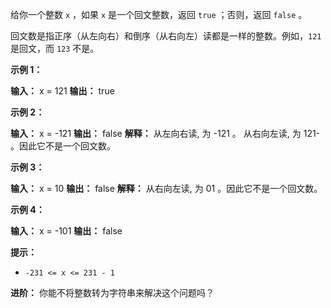 给你一个整数 `x` ，如果 `x` 是一个回文整数，返回 `true` ；否则，返回 `false` 。

回文数是指正序（从左向右）和倒序（从右向左）读都是一样的整数。例如，`121` 是回文，而 `123` 不是。

**示例 1：**

**输入：** x = 121
**输出：** true

**示例 2：**

**输入：** x = -121
**输出：** false
**解释：** 从左向右读, 为 -121 。 从右向左读, 为 121- 。因此它不是一个回文数。

**示例 3：**

**输入：** x = 10
**输出：** false
**解释：** 从右向左读, 为 01 。因此它不是一个回文数。

**示例 4：**

**输入：** x = -101
**输出：** false

**提示：**

*   `-231 <= x <= 231 - 1`

**进阶：** 你能不将整数转为字符串来解决这个问题吗？
